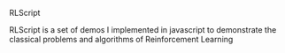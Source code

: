 RLScript

RLScript is a set of demos I implemented in javascript to demonstrate the classical problems and algorithms of Reinforcement Learning 

